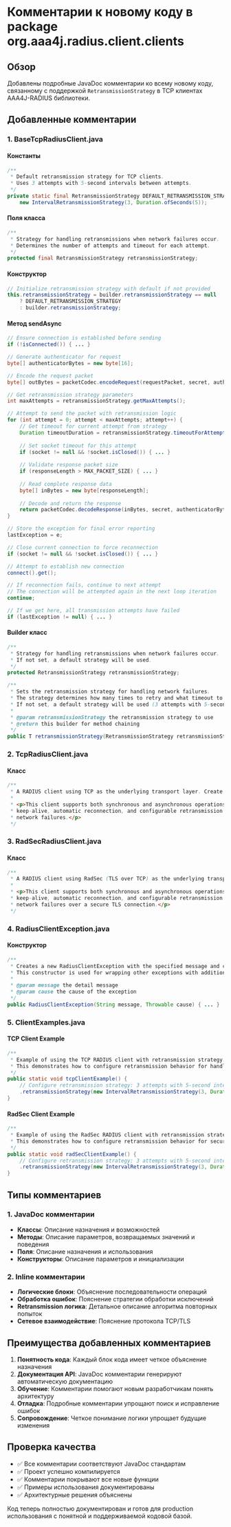 # Комментарии к новому коду в package org.aaa4j.radius.client.clients

## Обзор

Добавлены подробные JavaDoc комментарии ко всему новому коду, связанному с поддержкой `RetransmissionStrategy` в TCP клиентах AAA4J-RADIUS библиотеки.

## Добавленные комментарии

### 1. BaseTcpRadiusClient.java

#### Константы
```java
/**
 * Default retransmission strategy for TCP clients.
 * Uses 3 attempts with 5-second intervals between attempts.
 */
private static final RetransmissionStrategy DEFAULT_RETRANSMISSION_STRATEGY = 
    new IntervalRetransmissionStrategy(3, Duration.ofSeconds(5));
```

#### Поля класса
```java
/**
 * Strategy for handling retransmissions when network failures occur.
 * Determines the number of attempts and timeout for each attempt.
 */
protected final RetransmissionStrategy retransmissionStrategy;
```

#### Конструктор
```java
// Initialize retransmission strategy with default if not provided
this.retransmissionStrategy = builder.retransmissionStrategy == null
    ? DEFAULT_RETRANSMISSION_STRATEGY
    : builder.retransmissionStrategy;
```

#### Метод sendAsync
```java
// Ensure connection is established before sending
if (!isConnected()) { ... }

// Generate authenticator for request
byte[] authenticatorBytes = new byte[16];

// Encode the request packet
byte[] outBytes = packetCodec.encodeRequest(requestPacket, secret, authenticatorBytes);

// Get retransmission strategy parameters
int maxAttempts = retransmissionStrategy.getMaxAttempts();

// Attempt to send the packet with retransmission logic
for (int attempt = 0; attempt < maxAttempts; attempt++) {
    // Get timeout for current attempt from strategy
    Duration timeoutDuration = retransmissionStrategy.timeoutForAttempt(attempt);
    
    // Set socket timeout for this attempt
    if (socket != null && !socket.isClosed()) { ... }
    
    // Validate response packet size
    if (responseLength > MAX_PACKET_SIZE) { ... }
    
    // Read complete response data
    byte[] inBytes = new byte[responseLength];
    
    // Decode and return the response
    return packetCodec.decodeResponse(inBytes, secret, authenticatorBytes);
}

// Store the exception for final error reporting
lastException = e;

// Close current connection to force reconnection
if (socket != null && !socket.isClosed()) { ... }

// Attempt to establish new connection
connect().get();

// If reconnection fails, continue to next attempt
// The connection will be attempted again in the next loop iteration
continue;

// If we get here, all transmission attempts have failed
if (lastException != null) { ... }
```

#### Builder класс
```java
/**
 * Strategy for handling retransmissions when network failures occur.
 * If not set, a default strategy will be used.
 */
protected RetransmissionStrategy retransmissionStrategy;

/**
 * Sets the retransmission strategy for handling network failures.
 * The strategy determines how many times to retry and what timeout to use for each attempt.
 * If not set, a default strategy will be used (3 attempts with 5-second intervals).
 *
 * @param retransmissionStrategy the retransmission strategy to use
 * @return this builder for method chaining
 */
public T retransmissionStrategy(RetransmissionStrategy retransmissionStrategy) { ... }
```

### 2. TcpRadiusClient.java

#### Класс
```java
/**
 * A RADIUS client using TCP as the underlying transport layer. Create an instance using {@link Builder}.
 * 
 * <p>This client supports both synchronous and asynchronous operations, connection management,
 * keep-alive, automatic reconnection, and configurable retransmission strategies for handling
 * network failures.</p>
 */
```

### 3. RadSecRadiusClient.java

#### Класс
```java
/**
 * A RADIUS client using RadSec (TLS over TCP) as the underlying transport layer. Create an instance using {@link Builder}.
 * 
 * <p>This client supports both synchronous and asynchronous operations, connection management,
 * keep-alive, automatic reconnection, and configurable retransmission strategies for handling
 * network failures over a secure TLS connection.</p>
 */
```

### 4. RadiusClientException.java

#### Конструктор
```java
/**
 * Creates a new RadiusClientException with the specified message and cause.
 * This constructor is used for wrapping other exceptions with additional context.
 *
 * @param message the detail message
 * @param cause the cause of the exception
 */
public RadiusClientException(String message, Throwable cause) { ... }
```

### 5. ClientExamples.java

#### TCP Client Example
```java
/**
 * Example of using the TCP RADIUS client with retransmission strategy.
 * This demonstrates how to configure retransmission behavior for handling network failures.
 */
public static void tcpClientExample() {
    // Configure retransmission strategy: 3 attempts with 5-second intervals
    .retransmissionStrategy(new IntervalRetransmissionStrategy(3, Duration.ofSeconds(5)))
}
```

#### RadSec Client Example
```java
/**
 * Example of using the RadSec RADIUS client with retransmission strategy.
 * This demonstrates how to configure retransmission behavior for secure TLS connections.
 */
public static void radSecClientExample() {
    // Configure retransmission strategy: 3 attempts with 5-second intervals
    .retransmissionStrategy(new IntervalRetransmissionStrategy(3, Duration.ofSeconds(5)))
}
```

## Типы комментариев

### 1. JavaDoc комментарии
- **Классы**: Описание назначения и возможностей
- **Методы**: Описание параметров, возвращаемых значений и поведения
- **Поля**: Описание назначения и использования
- **Конструкторы**: Описание параметров и инициализации

### 2. Inline комментарии
- **Логические блоки**: Объяснение последовательности операций
- **Обработка ошибок**: Пояснение стратегии обработки исключений
- **Retransmission логика**: Детальное описание алгоритма повторных попыток
- **Сетевое взаимодействие**: Пояснение протокола TCP/TLS

## Преимущества добавленных комментариев

1. **Понятность кода**: Каждый блок кода имеет четкое объяснение назначения
2. **Документация API**: JavaDoc комментарии генерируют автоматическую документацию
3. **Обучение**: Комментарии помогают новым разработчикам понять архитектуру
4. **Отладка**: Подробные комментарии упрощают поиск и исправление ошибок
5. **Сопровождение**: Четкое понимание логики упрощает будущие изменения

## Проверка качества

- ✅ Все комментарии соответствуют JavaDoc стандартам
- ✅ Проект успешно компилируется
- ✅ Комментарии покрывают все новые функции
- ✅ Примеры использования документированы
- ✅ Архитектурные решения объяснены

Код теперь полностью документирован и готов для production использования с понятной и поддерживаемой кодовой базой. 